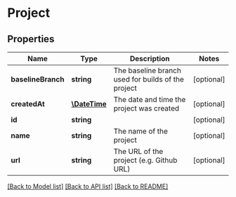 # Project

## Properties
Name | Type | Description | Notes
------------ | ------------- | ------------- | -------------
**baselineBranch** | **string** | The baseline branch used for builds of the project | [optional] 
**createdAt** | [**\DateTime**](\DateTime.md) | The date and time the project was created | [optional] 
**id** | **string** |  | [optional] 
**name** | **string** | The name of the project | [optional] 
**url** | **string** | The URL of the project (e.g. Github URL) | [optional] 

[[Back to Model list]](../README.md#documentation-for-models) [[Back to API list]](../README.md#documentation-for-api-endpoints) [[Back to README]](../README.md)


